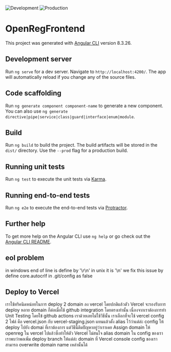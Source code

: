 ![Development](https://github.com/thinc-org/open-reg-frontend/workflows/Build%20and%20Test/badge.svg?branch=dev)
![Production](https://github.com/thinc-org/open-reg-frontend/workflows/Build%20and%20Test/badge.svg?branch=master)

# OpenRegFrontend

This project was generated with [Angular CLI](https://github.com/angular/angular-cli) version 8.3.26.

## Development server

Run `ng serve` for a dev server. Navigate to `http://localhost:4200/`. The app will automatically reload if you change any of the source files.

## Code scaffolding

Run `ng generate component component-name` to generate a new component. You can also use `ng generate directive|pipe|service|class|guard|interface|enum|module`.

## Build

Run `ng build` to build the project. The build artifacts will be stored in the `dist/` directory. Use the `--prod` flag for a production build.

## Running unit tests

Run `ng test` to execute the unit tests via [Karma](https://karma-runner.github.io).

## Running end-to-end tests

Run `ng e2e` to execute the end-to-end tests via [Protractor](http://www.protractortest.org/).

## Further help

To get more help on the Angular CLI use `ng help` or go check out the [Angular CLI README](https://github.com/angular/angular-cli/blob/master/README.md).

## eol problem

in windows end of line is define by '\r\n' in unix it is '\n'
we fix this issue by define core.autocrlf in .git/config as false

## Deploy to Vercel

เราใช้ทริคนิดหน่อยในการ deploy 2 domain ลง vercel โดยปกติแล้วตัว Vercel จะรองรับการ deploy หลาย domain ก็ต่อเมื่อใช้ github integration โดยตรงเท่านั้น
เนื่องจากเราต้องการทำ Unit Testing โดยใข้ github actions เราด้วยเลยไม่ใช้วิธีนั้น เราเลือกที่จะใช้ vercel config 2 ไฟล์ คือ vercel.json กับ vercel-staging.json แทนแล้วตั้ง alias ไว้ว่าแต่ล่ะ config ให้ deploy ไปยัง domai ที่เราต้องการ แต่วิธีนี้ติดปัญหาอยู่ว่าเราเคย Assign domain ให้ openreg ใน vercel ไปแล้วซึ่งทำให้ตัว Vercel ไม่สนใจ alias domain ใน config ของเรา
เราพบว่าพอเพิ่ม deploy branch ให้แต่ล่ะ domain ที่ Vercel console config ของเราสามารถ overwrite domain name เหล่านั้นได้
